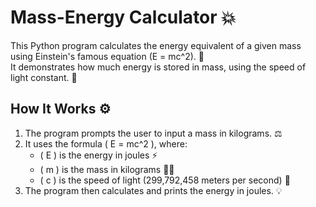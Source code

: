 # Mass-Energy Calculator 💥

This Python program calculates the energy equivalent of a given mass using Einstein's famous equation \(E = mc^2\). 🌟  
It demonstrates how much energy is stored in mass, using the speed of light constant. 🌌

## How It Works ⚙️

1. The program prompts the user to input a mass in kilograms. ⚖️
2. It uses the formula \( E = mc^2 \), where:
   - \( E \) is the energy in joules ⚡
   - \( m \) is the mass in kilograms 🏋️‍♂️
   - \( c \) is the speed of light (299,792,458 meters per second) 🌠
3. The program then calculates and prints the energy in joules. 💡

